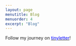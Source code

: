```yaml
---
layout: page
menutitle: Blog
menuorder: 4
excerpt: "Blog"
---
```


Follow my journey on [<span style="color: blue">tinyletter</span>](https://tinyletter.com/robinkim)!
